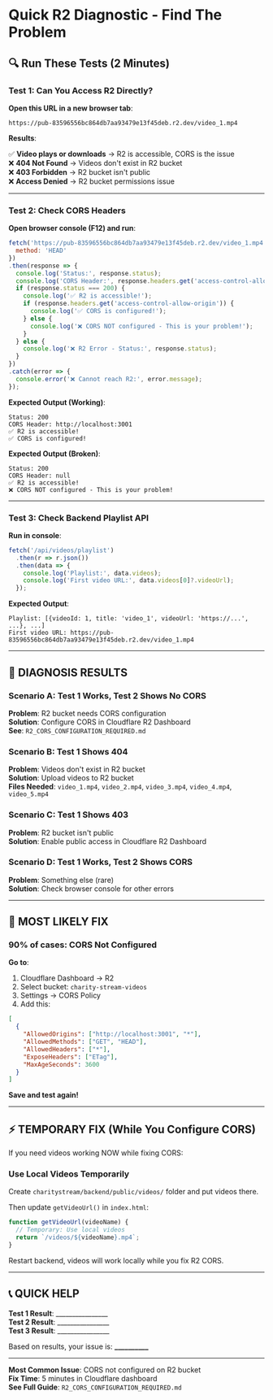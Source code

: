 # Quick R2 Diagnostic - Find The Problem

## 🔍 Run These Tests (2 Minutes)

### Test 1: Can You Access R2 Directly?

**Open this URL in a new browser tab**:
```
https://pub-83596556bc864db7aa93479e13f45deb.r2.dev/video_1.mp4
```

**Results**:

✅ **Video plays or downloads** → R2 is accessible, CORS is the issue  
❌ **404 Not Found** → Videos don't exist in R2 bucket  
❌ **403 Forbidden** → R2 bucket isn't public  
❌ **Access Denied** → R2 bucket permissions issue  

---

### Test 2: Check CORS Headers

**Open browser console (F12) and run**:
```javascript
fetch('https://pub-83596556bc864db7aa93479e13f45deb.r2.dev/video_1.mp4', {
  method: 'HEAD'
})
.then(response => {
  console.log('Status:', response.status);
  console.log('CORS Header:', response.headers.get('access-control-allow-origin'));
  if (response.status === 200) {
    console.log('✅ R2 is accessible!');
    if (response.headers.get('access-control-allow-origin')) {
      console.log('✅ CORS is configured!');
    } else {
      console.log('❌ CORS NOT configured - This is your problem!');
    }
  } else {
    console.log('❌ R2 Error - Status:', response.status);
  }
})
.catch(error => {
  console.error('❌ Cannot reach R2:', error.message);
});
```

**Expected Output (Working)**:
```
Status: 200
CORS Header: http://localhost:3001
✅ R2 is accessible!
✅ CORS is configured!
```

**Expected Output (Broken)**:
```
Status: 200
CORS Header: null
✅ R2 is accessible!
❌ CORS NOT configured - This is your problem!
```

---

### Test 3: Check Backend Playlist API

**Run in console**:
```javascript
fetch('/api/videos/playlist')
  .then(r => r.json())
  .then(data => {
    console.log('Playlist:', data.videos);
    console.log('First video URL:', data.videos[0]?.videoUrl);
  });
```

**Expected Output**:
```
Playlist: [{videoId: 1, title: 'video_1', videoUrl: 'https://...', ...}, ...]
First video URL: https://pub-83596556bc864db7aa93479e13f45deb.r2.dev/video_1.mp4
```

---

## 🎯 DIAGNOSIS RESULTS

### Scenario A: Test 1 Works, Test 2 Shows No CORS
**Problem**: R2 bucket needs CORS configuration  
**Solution**: Configure CORS in Cloudflare R2 Dashboard  
**See**: `R2_CORS_CONFIGURATION_REQUIRED.md`

### Scenario B: Test 1 Shows 404
**Problem**: Videos don't exist in R2 bucket  
**Solution**: Upload videos to R2 bucket  
**Files Needed**: `video_1.mp4`, `video_2.mp4`, `video_3.mp4`, `video_4.mp4`, `video_5.mp4`

### Scenario C: Test 1 Shows 403
**Problem**: R2 bucket isn't public  
**Solution**: Enable public access in Cloudflare R2 Dashboard

### Scenario D: Test 1 Works, Test 2 Shows CORS
**Problem**: Something else (rare)  
**Solution**: Check browser console for other errors

---

## 🔧 MOST LIKELY FIX

### 90% of cases: CORS Not Configured

**Go to**:
1. Cloudflare Dashboard → R2
2. Select bucket: `charity-stream-videos`
3. Settings → CORS Policy
4. Add this:

```json
[
  {
    "AllowedOrigins": ["http://localhost:3001", "*"],
    "AllowedMethods": ["GET", "HEAD"],
    "AllowedHeaders": ["*"],
    "ExposeHeaders": ["ETag"],
    "MaxAgeSeconds": 3600
  }
]
```

**Save and test again!**

---

## ⚡ TEMPORARY FIX (While You Configure CORS)

If you need videos working NOW while fixing CORS:

### Use Local Videos Temporarily

Create `charitystream/backend/public/videos/` folder and put videos there.

Then update `getVideoUrl()` in `index.html`:

```javascript
function getVideoUrl(videoName) {
  // Temporary: Use local videos
  return `/videos/${videoName}.mp4`;
}
```

Restart backend, videos will work locally while you fix R2 CORS.

---

## 📞 QUICK HELP

**Test 1 Result**: ________________  
**Test 2 Result**: ________________  
**Test 3 Result**: ________________  

Based on results, your issue is: **__________**

---

**Most Common Issue**: CORS not configured on R2 bucket  
**Fix Time**: 5 minutes in Cloudflare dashboard  
**See Full Guide**: `R2_CORS_CONFIGURATION_REQUIRED.md`

